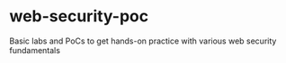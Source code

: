 # web-security-poc
Basic labs and PoCs to get hands-on practice with various web security fundamentals
